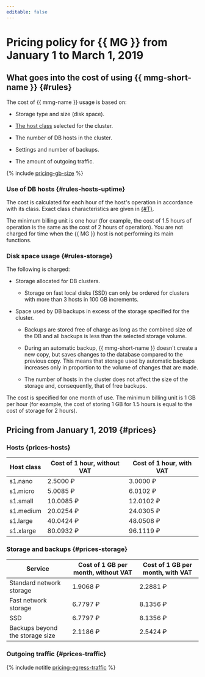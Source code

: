 ```yaml
---
editable: false
---
```

# Pricing policy for {{ MG }} from January 1 to March 1, 2019

## What goes into the cost of using {{ mmg-short-name }} {#rules}

The cost of {{ mmg-name }} usage is based on:

* Storage type and size (disk space).

* [The host class](../concepts/instance-types.md) selected for the cluster.

* The number of DB hosts in the cluster.

* Settings and number of backups.

* The amount of outgoing traffic.

{% include [pricing-gb-size](../../_includes/pricing-gb-size.md) %}

### Use of DB hosts {#rules-hosts-uptime}

The cost is calculated for each hour of the host's operation in accordance with its class. Exact class characteristics are given in [{#T}](../concepts/instance-types.md).

The minimum billing unit is one hour (for example, the cost of 1.5 hours of operation is the same as the cost of 2 hours of operation). You are not charged for time when the {{ MG }} host is not performing its main functions.

### Disk space usage {#rules-storage}

The following is charged:

* Storage allocated for DB clusters.
    * Storage on fast local disks (SSD) can only be ordered for clusters with more than 3 hosts in 100 GB increments.

* Space used by DB backups in excess of the storage specified for the cluster.

    * Backups are stored free of charge as long as the combined size of the DB and all backups is less than the selected storage volume.

    * During an automatic backup, {{ mmg-short-name }} doesn't create a new copy, but saves changes to the database compared to the previous copy. This means that storage used by automatic backups increases only in proportion to the volume of changes that are made.

    * The number of hosts in the cluster does not affect the size of the storage and, consequently, that of free backups.

The cost is specified for one month of use.  The minimum billing unit is 1 GB per hour (for example, the cost of storing 1 GB for 1.5 hours is equal to the cost of storage for 2 hours).

## Pricing from January 1, 2019 {#prices}

### Hosts {prices-hosts}

| Host class | Cost of 1 hour, without VAT | Cost of 1 hour, with VAT |
| ----- | ----- | ----- |
| s1.nano | 2.5000 ₽ | 3.0000 ₽ |
| s1.micro | 5.0085 ₽ | 6.0102 ₽ |
| s1.small | 10.0085 ₽ | 12.0102 ₽ |
| s1.medium | 20.0254 ₽ | 24.0305 ₽ |
| s1.large | 40.0424 ₽ | 48.0508 ₽ |
| s1.xlarge | 80.0932 ₽ | 96.1119 ₽ |

### Storage and backups {#prices-storage}

| Service | Cost of 1 GB per month, without VAT | Cost of 1 GB per month, with VAT |
| ----- | ----- | ----- |
| Standard network storage | 1.9068 ₽ | 2.2881 ₽ |
| Fast network storage | 6.7797 ₽ | 8.1356 ₽ |
| SSD | 6.7797 ₽ | 8.1356 ₽ |
| Backups beyond the storage size | 2.1186 ₽ | 2.5424 ₽ |

### Outgoing traffic {#prices-traffic}

{% include notitle [pricing-egress-traffic](../../_includes/pricing/pricing-egress-traffic-01032019.md) %}

